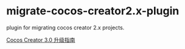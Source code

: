 # migrate-cocos-creator2.x-plugin
plugin for migrating cocos creator 2.x projects.

[Cocos Creator 3.0 升级指南](https://github.com/cocos-creator/creator-docs/blob/v3.0/en/release-notes/upgrade-guide-v3.0.md)
